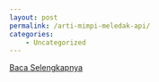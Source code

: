 ```yaml
---
layout: post
permalink: /arti-mimpi-meledak-api/
categories:
    - Uncategorized
---
```


[Baca Selengkapnya](/01)